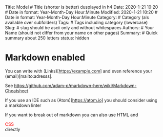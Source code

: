 Title: Model  # Title (shorter is better) dusplayed in h4
Date: 2020-1-21 10:20 # Date in format: Year-Month-Day Hour:Minute
Modified: 2020-1-21 10:20  # Date in format: Year-Month-Day Hour:Minute
Category: # Category (als available over subfolders)
Tags: # Tags including category (lowercase)
Slug: # slug should be ascii only and without whitespaces
Authors: # Your Name (should not differ from your name on other pages)
Summary: # Quick summary about 250 letters
status: hidden

# Markdown enabled

You can write with (Links)[https://example.com] and even reference your (email)[mailto:adresss].

See https://github.com/adam-p/markdown-here/wiki/Markdown-Cheatsheet

If you use an IDE such as (Atom)[https://atom.io] you should consider using a markdown linter

If you want to break out of markdown you can also use <span class="text-muted">HTML</span> and <div style="color:red;">CSS</div> directly
